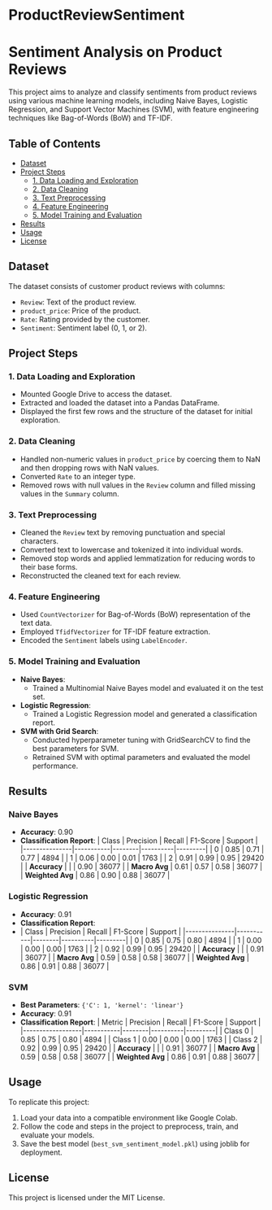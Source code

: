 # ProductReviewSentiment

# Sentiment Analysis on Product Reviews

This project aims to analyze and classify sentiments from product reviews using various machine learning models, including Naive Bayes, Logistic Regression, and Support Vector Machines (SVM), with feature engineering techniques like Bag-of-Words (BoW) and TF-IDF.

## Table of Contents
- [Dataset](#dataset)
- [Project Steps](#project-steps)
  - [1. Data Loading and Exploration](#1-data-loading-and-exploration)
  - [2. Data Cleaning](#2-data-cleaning)
  - [3. Text Preprocessing](#3-text-preprocessing)
  - [4. Feature Engineering](#4-feature-engineering)
  - [5. Model Training and Evaluation](#5-model-training-and-evaluation)
- [Results](#results)
- [Usage](#usage)
- [License](#license)

## Dataset
The dataset consists of customer product reviews with columns:
- `Review`: Text of the product review.
- `product_price`: Price of the product.
- `Rate`: Rating provided by the customer.
- `Sentiment`: Sentiment label (0, 1, or 2).

## Project Steps

### 1. Data Loading and Exploration
- Mounted Google Drive to access the dataset.
- Extracted and loaded the dataset into a Pandas DataFrame.
- Displayed the first few rows and the structure of the dataset for initial exploration.

### 2. Data Cleaning
- Handled non-numeric values in `product_price` by coercing them to NaN and then dropping rows with NaN values.
- Converted `Rate` to an integer type.
- Removed rows with null values in the `Review` column and filled missing values in the `Summary` column.

### 3. Text Preprocessing
- Cleaned the `Review` text by removing punctuation and special characters.
- Converted text to lowercase and tokenized it into individual words.
- Removed stop words and applied lemmatization for reducing words to their base forms.
- Reconstructed the cleaned text for each review.

### 4. Feature Engineering
- Used `CountVectorizer` for Bag-of-Words (BoW) representation of the text data.
- Employed `TfidfVectorizer` for TF-IDF feature extraction.
- Encoded the `Sentiment` labels using `LabelEncoder`.

### 5. Model Training and Evaluation
- **Naive Bayes**:
  - Trained a Multinomial Naive Bayes model and evaluated it on the test set.
- **Logistic Regression**:
  - Trained a Logistic Regression model and generated a classification report.
- **SVM with Grid Search**:
  - Conducted hyperparameter tuning with GridSearchCV to find the best parameters for SVM.
  - Retrained SVM with optimal parameters and evaluated the model performance.

## Results

### Naive Bayes
- **Accuracy**: 0.90
- **Classification Report**:
  | Class         | Precision | Recall | F1-Score | Support |
|---------------|-----------|--------|----------|---------|
| 0             | 0.85      | 0.71   | 0.77     | 4894    |
| 1             | 0.06      | 0.00   | 0.01     | 1763    |
| 2             | 0.91      | 0.99   | 0.95     | 29420   |
| **Accuracy**  |           |        | 0.90     | 36077   |
| **Macro Avg** | 0.61      | 0.57   | 0.58     | 36077   |
| **Weighted Avg** | 0.86   | 0.90   | 0.88     | 36077   |


### Logistic Regression
- **Accuracy**: 0.91
- **Classification Report**:
- | Class         | Precision | Recall | F1-Score | Support |
|---------------|-----------|--------|----------|---------|
| 0             | 0.85      | 0.75   | 0.80     | 4894    |
| 1             | 0.00      | 0.00   | 0.00     | 1763    |
| 2             | 0.92      | 0.99   | 0.95     | 29420   |
| **Accuracy**  |           |        | 0.91     | 36077   |
| **Macro Avg** | 0.59      | 0.58   | 0.58     | 36077   |
| **Weighted Avg** | 0.86   | 0.91   | 0.88     | 36077   |



### SVM
- **Best Parameters**: `{'C': 1, 'kernel': 'linear'}`
- **Accuracy**: 0.91
- **Classification Report**:
| Metric      | Precision | Recall | F1-Score | Support |
|------------------|-----------|--------|----------|---------|
| Class 0          | 0.85      | 0.75   | 0.80     | 4894    |
| Class 1          | 0.00      | 0.00   | 0.00     | 1763    |
| Class 2          | 0.92      | 0.99   | 0.95     | 29420   |
| **Accuracy**     |           |        | 0.91     | 36077   |
| **Macro Avg**    | 0.59      | 0.58   | 0.58     | 36077   |
| **Weighted Avg** | 0.86      | 0.91   | 0.88     | 36077   |


## Usage
To replicate this project:
1. Load your data into a compatible environment like Google Colab.
2. Follow the code and steps in the project to preprocess, train, and evaluate your models.
3. Save the best model (`best_svm_sentiment_model.pkl`) using joblib for deployment.

## License
This project is licensed under the MIT License.
